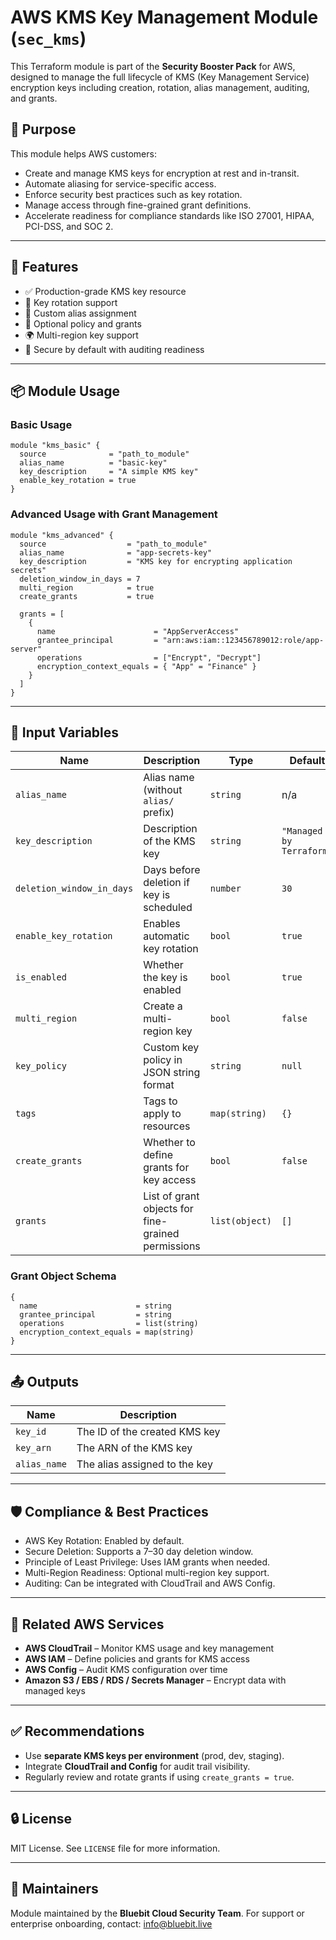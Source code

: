 # AWS KMS Key Management Module (`sec_kms`)

This Terraform module is part of the **Security Booster Pack** for AWS, designed to manage the full lifecycle of KMS (Key Management Service) encryption keys including creation, rotation, alias management, auditing, and grants.

## 🎯 Purpose

This module helps AWS customers:

- Create and manage KMS keys for encryption at rest and in-transit.
- Automate aliasing for service-specific access.
- Enforce security best practices such as key rotation.
- Manage access through fine-grained grant definitions.
- Accelerate readiness for compliance standards like ISO 27001, HIPAA, PCI-DSS, and SOC 2.

---

## 🚀 Features

- ✅ Production-grade KMS key resource
- 🔁 Key rotation support
- 🧠 Custom alias assignment
- 📜 Optional policy and grants
- 🌍 Multi-region key support
- 🔐 Secure by default with auditing readiness

---

## 📦 Module Usage

### Basic Usage

```hcl
module "kms_basic" {
  source              = "path_to_module"
  alias_name          = "basic-key"
  key_description     = "A simple KMS key"
  enable_key_rotation = true
}
````

### Advanced Usage with Grant Management

```hcl
module "kms_advanced" {
  source                  = "path_to_module"
  alias_name              = "app-secrets-key"
  key_description         = "KMS key for encrypting application secrets"
  deletion_window_in_days = 7
  multi_region            = true
  create_grants           = true

  grants = [
    {
      name                      = "AppServerAccess"
      grantee_principal         = "arn:aws:iam::123456789012:role/app-server"
      operations                = ["Encrypt", "Decrypt"]
      encryption_context_equals = { "App" = "Finance" }
    }
  ]
}
```

---

## 🔧 Input Variables

| Name                      | Description                                        | Type           | Default                  | Required |
| ------------------------- | -------------------------------------------------- | -------------- | ------------------------ | -------- |
| `alias_name`              | Alias name (without `alias/` prefix)               | `string`       | n/a                      | ✅ Yes    |
| `key_description`         | Description of the KMS key                         | `string`       | `"Managed by Terraform"` | No       |
| `deletion_window_in_days` | Days before deletion if key is scheduled           | `number`       | `30`                     | No       |
| `enable_key_rotation`     | Enables automatic key rotation                     | `bool`         | `true`                   | No       |
| `is_enabled`              | Whether the key is enabled                         | `bool`         | `true`                   | No       |
| `multi_region`            | Create a multi-region key                          | `bool`         | `false`                  | No       |
| `key_policy`              | Custom key policy in JSON string format            | `string`       | `null`                   | No       |
| `tags`                    | Tags to apply to resources                         | `map(string)`  | `{}`                     | No       |
| `create_grants`           | Whether to define grants for key access            | `bool`         | `false`                  | No       |
| `grants`                  | List of grant objects for fine-grained permissions | `list(object)` | `[]`                     | No       |

### Grant Object Schema

```hcl
{
  name                      = string
  grantee_principal         = string
  operations                = list(string)
  encryption_context_equals = map(string)
}
```

---

## 📤 Outputs

| Name         | Description                   |
| ------------ | ----------------------------- |
| `key_id`     | The ID of the created KMS key |
| `key_arn`    | The ARN of the KMS key        |
| `alias_name` | The alias assigned to the key |

---

## 🛡️ Compliance & Best Practices

* AWS Key Rotation: Enabled by default.
* Secure Deletion: Supports a 7–30 day deletion window.
* Principle of Least Privilege: Uses IAM grants when needed.
* Multi-Region Readiness: Optional multi-region key support.
* Auditing: Can be integrated with CloudTrail and AWS Config.

---

## 📎 Related AWS Services

* **AWS CloudTrail** – Monitor KMS usage and key management
* **AWS IAM** – Define policies and grants for KMS access
* **AWS Config** – Audit KMS configuration over time
* **Amazon S3 / EBS / RDS / Secrets Manager** – Encrypt data with managed keys

---

## ✅ Recommendations

* Use **separate KMS keys per environment** (prod, dev, staging).
* Integrate **CloudTrail and Config** for audit trail visibility.
* Regularly review and rotate grants if using `create_grants = true`.

---

## 🔒 License

MIT License. See `LICENSE` file for more information.

---

## 🤝 Maintainers

Module maintained by the **Bluebit Cloud Security Team**.
For support or enterprise onboarding, contact: [info@bluebit.live](mailto:info@bluebit.live)
